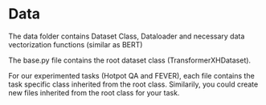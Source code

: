 
# Data 
The data folder contains Dataset Class, Dataloader and necessary data vectorization functions (similar as BERT)

The base.py file contains the root dataset class (TransformerXHDataset).

For our experimented tasks (Hotpot QA and FEVER), each file contains the task specific class inherited from the root class. Similarily, you could create new files inherited from the root class for your task.
